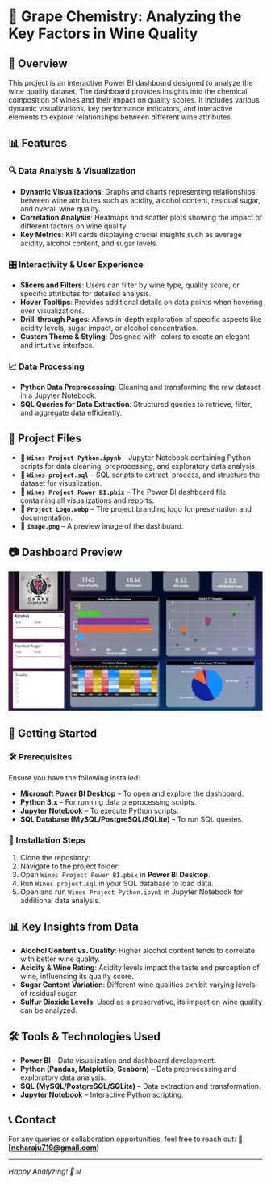 # 🍷 Grape Chemistry: Analyzing the Key Factors in Wine Quality



## 📌 Overview

This project is an interactive Power BI dashboard designed to analyze the wine quality dataset. The dashboard provides insights into the chemical composition of wines and their impact on quality scores. It includes various dynamic visualizations, key performance indicators, and interactive elements to explore relationships between different wine attributes.

## 📊 Features

### 🔍 Data Analysis & Visualization

- **Dynamic Visualizations**: Graphs and charts representing relationships between wine attributes such as acidity, alcohol content, residual sugar, and overall wine quality.
- **Correlation Analysis**: Heatmaps and scatter plots showing the impact of different factors on wine quality.
- **Key Metrics**: KPI cards displaying crucial insights such as average acidity, alcohol content, and sugar levels.

### 🎛️ Interactivity & User Experience

- **Slicers and Filters**: Users can filter by wine type, quality score, or specific attributes for detailed analysis.
- **Hover Tooltips**: Provides additional details on data points when hovering over visualizations.
- **Drill-through Pages**: Allows in-depth exploration of specific aspects like acidity levels, sugar impact, or alcohol concentration.
- **Custom Theme & Styling**: Designed with  colors to create an elegant and intuitive interface.

### 📈 Data Processing

- **Python Data Preprocessing**: Cleaning and transforming the raw dataset in a Jupyter Notebook.
- **SQL Queries for Data Extraction**: Structured queries to retrieve, filter, and aggregate data efficiently.

## 📁 Project Files

- 📂 **`Wines Project Python.ipynb`** – Jupyter Notebook containing Python scripts for data cleaning, preprocessing, and exploratory data analysis.
- 📂 **`Wines project.sql`** – SQL scripts to extract, process, and structure the dataset for visualization.
- 📂 **`Wines Project Power BI.pbix`** – The Power BI dashboard file containing all visualizations and reports.
- 📂 **`Project Logo.webp`** – The project branding logo for presentation and documentation.
- 📂 **`image.png`** – A preview image of the dashboard.

## 📷 Dashboard Preview

![Dashboard Preview](https://github.com/neharaju27/Grape-Chemistry-Project/blob/main/Dashboard.png)


## 🚀 Getting Started

### 🛠 Prerequisites

Ensure you have the following installed:

- **Microsoft Power BI Desktop** – To open and explore the dashboard.
- **Python 3.x** – For running data preprocessing scripts.
- **Jupyter Notebook** – To execute Python scripts.
- **SQL Database (MySQL/PostgreSQL/SQLite)** – To run SQL queries.

### 📌 Installation Steps

1. Clone the repository:
2. Navigate to the project folder:
3. Open `Wines Project Power BI.pbix` in **Power BI Desktop**.
4. Run `Wines project.sql` in your SQL database to load data.
5. Open and run `Wines Project Python.ipynb` in Jupyter Notebook for additional data analysis.

## 📊 Key Insights from Data

- **Alcohol Content vs. Quality**: Higher alcohol content tends to correlate with better wine quality.
- **Acidity & Wine Rating**: Acidity levels impact the taste and perception of wine, influencing its quality score.
- **Sugar Content Variation**: Different wine qualities exhibit varying levels of residual sugar.
- **Sulfur Dioxide Levels**: Used as a preservative, its impact on wine quality can be analyzed.

## 🛠 Tools & Technologies Used

- **Power BI** – Data visualization and dashboard development.
- **Python (Pandas, Matplotlib, Seaborn)** – Data preprocessing and exploratory data analysis.
- **SQL (MySQL/PostgreSQL/SQLite)** – Data extraction and transformation.
- **Jupyter Notebook** – Interactive Python scripting.

## 📞 Contact

For any queries or collaboration opportunities, feel free to reach out:
📧 **[neharaju719@gmail.com)**

---

*Happy Analyzing! 🍷📊*


